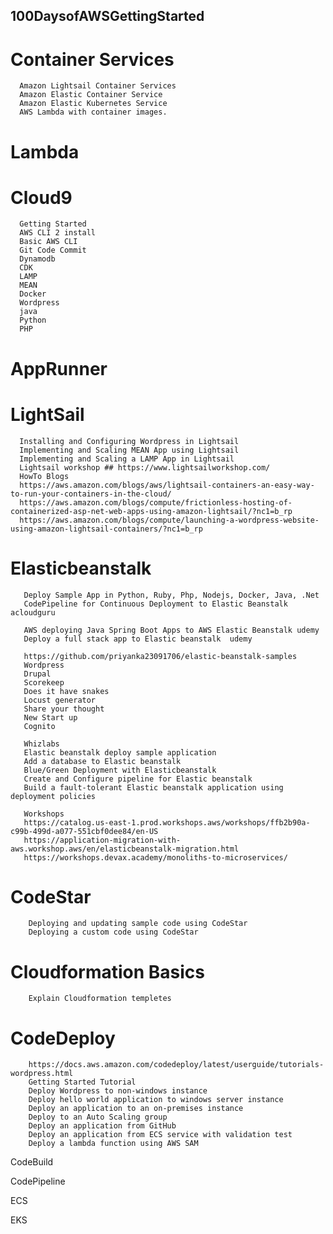 ## 100DaysofAWSGettingStarted
# Container Services
      Amazon Lightsail Container Services
      Amazon Elastic Container Service
      Amazon Elastic Kubernetes Service
      AWS Lambda with container images.

# Lambda 


# Cloud9
      Getting Started 
      AWS CLI 2 install 
      Basic AWS CLI 
      Git Code Commit 
      Dynamodb 
      CDK 
      LAMP 
      MEAN 
      Docker 
      Wordpress 
      java 
      Python
      PHP      
# AppRunner      
  
# LightSail
      Installing and Configuring Wordpress in Lightsail
      Implementing and Scaling MEAN App using Lightsail
      Implementing and Scaling a LAMP App in Lightsail
      Lightsail workshop ## https://www.lightsailworkshop.com/
      HowTo Blogs 
      https://aws.amazon.com/blogs/aws/lightsail-containers-an-easy-way-to-run-your-containers-in-the-cloud/
      https://aws.amazon.com/blogs/compute/frictionless-hosting-of-containerized-asp-net-web-apps-using-amazon-lightsail/?nc1=b_rp
      https://aws.amazon.com/blogs/compute/launching-a-wordpress-website-using-amazon-lightsail-containers/?nc1=b_rp
      

# Elasticbeanstalk 
       Deploy Sample App in Python, Ruby, Php, Nodejs, Docker, Java, .Net 
       CodePipeline for Continuous Deployment to Elastic Beanstalk acloudguru

       AWS deploying Java Spring Boot Apps to AWS Elastic Beanstalk udemy 
       Deploy a full stack app to Elastic beanstalk  udemy 

       https://github.com/priyanka23091706/elastic-beanstalk-samples
       Wordpress
       Drupal
       Scorekeep 
       Does it have snakes
       Locust generator 
       Share your thought 
       New Start up 
       Cognito 
       
       Whizlabs
       Elastic beanstalk deploy sample application 
       Add a database to Elastic beanstalk 
       Blue/Green Deployment with Elasticbeanstalk 
       Create and Configure pipeline for Elastic beanstalk 
       Build a fault-tolerant Elastic beanstalk application using deployment policies

       Workshops 
       https://catalog.us-east-1.prod.workshops.aws/workshops/ffb2b90a-c99b-499d-a077-551cbf0dee84/en-US
       https://application-migration-with-aws.workshop.aws/en/elasticbeanstalk-migration.html
       https://workshops.devax.academy/monoliths-to-microservices/
# CodeStar 
        Deploying and updating sample code using CodeStar 
        Deploying a custom code using CodeStar
# Cloudformation Basics 
        Explain Cloudformation templetes 
        
# CodeDeploy
        https://docs.aws.amazon.com/codedeploy/latest/userguide/tutorials-wordpress.html
        Getting Started Tutorial 
        Deploy Wordpress to non-windows instance 
        Deploy hello world application to windows server instance 
        Deploy an application to an on-premises instance 
        Deploy to an Auto Scaling group 
        Deploy an application from GitHub 
        Deploy an application from ECS service with validation test 
        Deploy a lambda function using AWS SAM 

CodeBuild 

CodePipeline


ECS

EKS 

